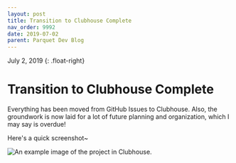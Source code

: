 ```yaml
---
layout: post
title: Transition to Clubhouse Complete
nav_order: 9992
date: 2019-07-02
parent: Parquet Dev Blog
---
```

July 2, 2019
{: .float-right}

# Transition to Clubhouse Complete

Everything has been moved from GitHub Issues to Clubhouse.
Also, the groundwork is now laid for a lot of future planning and organization, which I may say is overdue!

Here's a quick screenshot~

![An example image of the project in Clubhouse.](https://github.com/mxashlynn/Parquet/blob/main/03_blog/image-2019-07-02.jpg)
